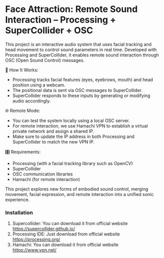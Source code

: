 # Face Attraction: Remote Sound Interaction – Processing + SuperCollider + OSC

This project is an interactive audio system that uses facial tracking and head movement to control sound parameters in real time. Developed with Processing and SuperCollider, it enables remote sound interaction through OSC (Open Sound Control) messages.

🧠 How It Works:

- Processing tracks facial features (eyes, eyebrows, mouth) and head position using a webcam.
- The positional data is sent via OSC messages to SuperCollider.
- SuperCollider responds to these inputs by generating or modifying audio accordingly.

🌐 Remote Mode:

- You can test the system locally using a local OSC server.
- For remote interaction, we use Hamachi VPN to establish a virtual private network and assign a shared IP.
- Make sure to update the IP address in both Processing and SuperCollider to match the new VPN IP.

🎛️ Requirements:

- Processing (with a facial tracking library such as OpenCV)
- SuperCollider
- OSC communication libraries
- Hamachi (for remote interaction)

This project explores new forms of embodied sound control, merging movement, facial expression, and remote interaction into a unified sonic experience.

### Installation

1. Supercollider: You can download it from official website https://supercollider.github.io/
2. Processing IDE: Just download from official website https://processing.org/
3. Hamachi: You can download it from official website https://www.vpn.net/
